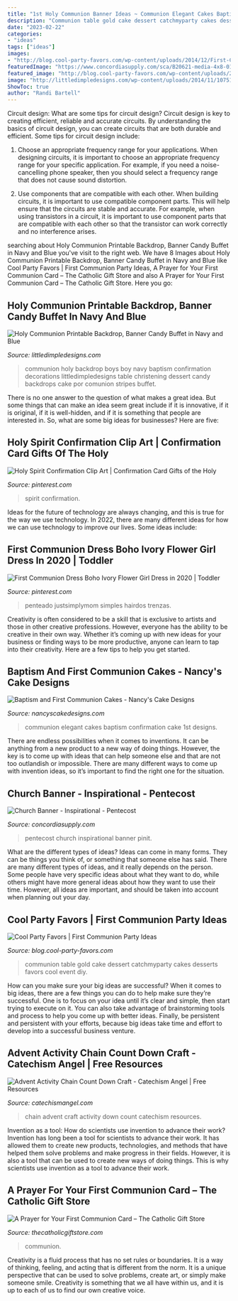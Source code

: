 ```yaml
---
title: "1st Holy Communion Banner Ideas ~ Communion Elegant Cakes Baptism Confirmation Cake 1st Designs"
description: "Communion table gold cake dessert catchmyparty cakes desserts favors cool event diy"
date: "2023-02-22"
categories:
- "ideas"
tags: ["ideas"]
images:
- "http://blog.cool-party-favors.com/wp-content/uploads/2014/12/First-Communion-Cake-Ideas.jpg"
featuredImage: "https://www.concordiasupply.com/sca/B20621-media-4x8-01.jpg"
featured_image: "http://blog.cool-party-favors.com/wp-content/uploads/2014/12/First-Communion-Cake-Ideas.jpg"
image: "http://littledimpledesigns.com/wp-content/uploads/2014/11/10751734_10205008499882349_1513803993_n-1.jpg"
ShowToc: true
author: "Randi Bartell"
---
```



Circuit design: What are some tips for circuit design?
Circuit design is key to creating efficient, reliable and accurate circuits. By understanding the basics of circuit design, you can create circuits that are both durable and efficient. Some tips for circuit design include:
1. Choose an appropriate frequency range for your applications. When designing circuits, it is important to choose an appropriate frequency range for your specific application. For example, if you need a noise-cancelling phone speaker, then you should select a frequency range that does not cause sound distortion.

2. Use components that are compatible with each other. When building circuits, it is important to use compatible component parts. This will help ensure that the circuits are stable and accurate. For example, when using transistors in a circuit, it is important to use component parts that are compatible with each other so that the transistor can work correctly and no interference arises.


	

		
searching about Holy Communion Printable Backdrop, Banner Candy Buffet in Navy and Blue you've visit to the right web. We have 8 Images about Holy Communion Printable Backdrop, Banner Candy Buffet in Navy and Blue like Cool Party Favors | First Communion Party Ideas, A Prayer for Your First Communion Card – The Catholic Gift Store and also A Prayer for Your First Communion Card – The Catholic Gift Store. Here you go:
		
    
## Holy Communion Printable Backdrop, Banner Candy Buffet In Navy And Blue

<img loading=lazy src="http://littledimpledesigns.com/wp-content/uploads/2014/11/10751734_10205008499882349_1513803993_n-1.jpg" onerror="this.onerror=null;this.src='https://tse4.mm.bing.net/th?id=OIP.6mqpojZgBiAjWBR6YtdDHwHaHa&amp;pid=15.1';" alt="Holy Communion Printable Backdrop, Banner Candy Buffet in Navy and Blue">

_Source: littledimpledesigns.com_

>communion holy backdrop boys boy navy baptism confirmation decorations littledimpledesigns table christening dessert candy backdrops cake por comunion stripes buffet. 

	

There is no one answer to the question of what makes a great idea. But some things that can make an idea seem great include if it is innovative, if it is original, if it is well-hidden, and if it is something that people are interested in.  So, what are some big ideas for businesses? Here are five: 

    
## Holy Spirit Confirmation Clip Art | Confirmation Card Gifts Of The Holy

<img loading=lazy src="https://s-media-cache-ak0.pinimg.com/736x/fc/6a/32/fc6a3205bd05fb2cc63e9dc3b76c8541--religious-symbols-holy-spirit.jpg" onerror="this.onerror=null;this.src='https://tse3.mm.bing.net/th?id=OIP.6YTLQxNChMOUR_fpazEBLwHaHa&amp;pid=15.1';" alt="Holy Spirit Confirmation Clip Art | Confirmation Card Gifts of the Holy">

_Source: pinterest.com_

>spirit confirmation. 

	

Ideas for the future of technology are always changing, and this is true for the way we use technology. In 2022, there are many different ideas for how we can use technology to improve our lives. Some ideas include: 

    
## First Communion Dress Boho Ivory Flower Girl Dress In 2020 | Toddler

<img loading=lazy src="https://i.pinimg.com/736x/82/f4/65/82f4655d46ed6699220e85beb78793ef.jpg" onerror="this.onerror=null;this.src='https://tse1.mm.bing.net/th?id=OIP.Rvr-773R4hsjVSM9-6hOnQHaLG&amp;pid=15.1';" alt="First Communion Dress Boho Ivory Flower Girl Dress in 2020 | Toddler">

_Source: pinterest.com_

>penteado justsimplymom simples hairdos trenzas. 

	

Creativity is often considered to be a skill that is exclusive to artists and those in other creative professions. However, everyone has the ability to be creative in their own way. Whether it’s coming up with new ideas for your business or finding ways to be more productive, anyone can learn to tap into their creativity. Here are a few tips to help you get started.

    
## Baptism And First Communion Cakes - Nancy&#039;s Cake Designs

<img loading=lazy src="https://nancyscakedesigns.com/wp-content/uploads/2017/03/First-Communion.jpg" onerror="this.onerror=null;this.src='https://tse4.mm.bing.net/th?id=OIP.EE5_1borWvlY_DD7SglTuQHaJ4&amp;pid=15.1';" alt="Baptism and First Communion Cakes - Nancy&#039;s Cake Designs">

_Source: nancyscakedesigns.com_

>communion elegant cakes baptism confirmation cake 1st designs. 

	

There are endless possibilities when it comes to inventions. It can be anything from a new product to a new way of doing things. However, the key is to come up with ideas that can help someone else and that are not too outlandish or impossible. There are many different ways to come up with invention ideas, so it’s important to find the right one for the situation.

    
## Church Banner - Inspirational - Pentecost

<img loading=lazy src="https://www.concordiasupply.com/sca/B20621-media-4x8-01.jpg" onerror="this.onerror=null;this.src='https://tse1.mm.bing.net/th?id=OIP.SclmPk2xusiIT1ra1DHjzwHaO0&amp;pid=15.1';" alt="Church Banner - Inspirational - Pentecost">

_Source: concordiasupply.com_

>pentecost church inspirational banner pinit. 

	

What are the different types of ideas?
Ideas can come in many forms. They can be things you think of, or something that someone else has said. There are many different types of ideas, and it really depends on the person. Some people have very specific ideas about what they want to do, while others might have more general ideas about how they want to use their time. However, all ideas are important, and should be taken into account when planning out your day.

    
## Cool Party Favors | First Communion Party Ideas

<img loading=lazy src="http://blog.cool-party-favors.com/wp-content/uploads/2014/12/First-Communion-Cake-Ideas.jpg" onerror="this.onerror=null;this.src='https://tse2.mm.bing.net/th?id=OIP.gyXybXzerra-9X6ci-iTSgHaE8&amp;pid=15.1';" alt="Cool Party Favors | First Communion Party Ideas">

_Source: blog.cool-party-favors.com_

>communion table gold cake dessert catchmyparty cakes desserts favors cool event diy. 

	

How can you make sure your big ideas are successful?
When it comes to big ideas, there are a few things you can do to help make sure they’re successful. One is to focus on your idea until it’s clear and simple, then start trying to execute on it. You can also take advantage of brainstorming tools and process to help you come up with better ideas. Finally, be persistent and persistent with your efforts, because big ideas take time and effort to develop into a successful business venture.

    
## Advent Activity Chain Count Down Craft - Catechism Angel | Free Resources

<img loading=lazy src="https://catechismangel.com/wp-content/uploads/2020/07/Advent-Chain-FI-1-scaled.jpg" onerror="this.onerror=null;this.src='https://tse4.mm.bing.net/th?id=OIP.2vxtpjIruX16w-fGSxp3YwHaE8&amp;pid=15.1';" alt="Advent Activity Chain Count Down Craft - Catechism Angel | Free Resources">

_Source: catechismangel.com_

>chain advent craft activity down count catechism resources. 

	

Invention as a tool: How do scientists use invention to advance their work?
Invention has long been a tool for scientists to advance their work. It has allowed them to create new products, technologies, and methods that have helped them solve problems and make progress in their fields. However, it is also a tool that can be used to create new ways of doing things. This is why scientists use invention as a tool to advance their work.

    
## A Prayer For Your First Communion Card – The Catholic Gift Store

<img loading=lazy src="https://cdn.shopify.com/s/files/1/2197/9029/products/si1131_1024x1024.jpg?v=1580506224" onerror="this.onerror=null;this.src='https://tse1.mm.bing.net/th?id=OIP.8sVv20tvPOZsdG7gWL_h3gHaHa&amp;pid=15.1';" alt="A Prayer for Your First Communion Card – The Catholic Gift Store">

_Source: thecatholicgiftstore.com_

>communion. 

	

Creativity is a fluid process that has no set rules or boundaries. It is a way of thinking, feeling, and acting that is different from the norm. It is a unique perspective that can be used to solve problems, create art, or simply make someone smile. Creativity is something that we all have within us, and it is up to each of us to find our own creative voice.

